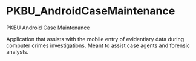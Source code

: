 # PKBU_AndroidCaseMaintenance
PKBU Android Case Maintenance

Application that assists with the mobile entry of evidentiary data during computer crimes investigations.  Meant to assist case agents and forensic analysts.  
